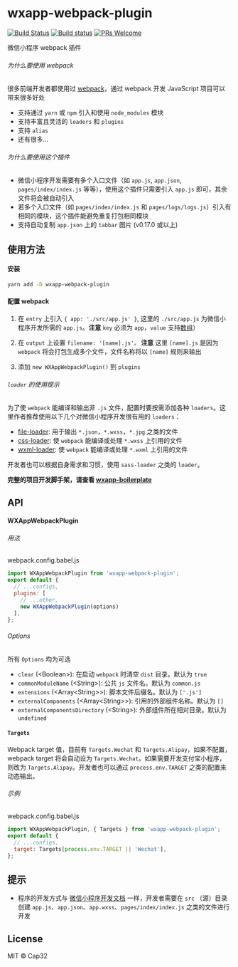 # wxapp-webpack-plugin

[![Build Status](https://travis-ci.org/Cap32/wxapp-webpack-plugin.svg?branch=master)](https://travis-ci.org/Cap32/wxapp-webpack-plugin) [![Build status](https://ci.appveyor.com/api/projects/status/7scpj8g00a4cacpr/branch/master?svg=true)](https://ci.appveyor.com/project/Cap32/wxapp-webpack-plugin/branch/master)
[![PRs Welcome](https://img.shields.io/badge/PRs-welcome-brightgreen.svg)](http://makeapullrequest.com)


微信小程序 webpack 插件


###### 为什么要使用 webpack

很多前端开发者都使用过 [webpack](https://webpack.js.org/)，通过 webpack 开发 JavaScript 项目可以带来很多好处

- 支持通过 `yarn` 或 `npm` 引入和使用 `node_modules` 模块
- 支持丰富且灵活的 `loaders` 和 `plugins`
- 支持 `alias`
- 还有很多...


###### 为什么要使用这个插件

- 微信小程序开发需要有多个入口文件（如 `app.js`, `app.json`, `pages/index/index.js` 等等），使用这个插件只需要引入 `app.js` 即可，其余文件将会被自动引入
- 若多个入口文件（如 `pages/index/index.js` 和 `pages/logs/logs.js`）引入有相同的模块，这个插件能避免重复打包相同模块
- 支持自动复制 `app.json` 上的 `tabbar` 图片 (v0.17.0 或以上)


## 使用方法

#### 安装

```bash
yarn add -D wxapp-webpack-plugin
```

#### 配置 webpack

1. 在 `entry` 上引入 `{ app: './src/app.js' }`, 这里的 `./src/app.js` 为微信小程序开发所需的 `app.js`。**注意** `key` 必须为 `app`，`value` 支持[数组](https://webpack.js.org/configuration/entry-context/#entry)）

2. 在 `output` 上设置 `filename: '[name].js'。` **注意** 这里 `[name].js` 是因为 `webpack` 将会打包生成多个文件，文件名称将以 `[name]` 规则来输出

3. 添加 `new WXAppWebpackPlugin()` 到 `plugins`

###### `loader` 的使用提示

为了使 `webpack` 能编译和输出非 `.js` 文件，配置时要按需添加各种 `loaders`。这里作者推荐使用以下几个对微信小程序开发很有用的 `loaders`：

- [file-loader](https://github.com/webpack-contrib/file-loader): 用于输出 `*.json`，`*.wxss`，`*.jpg` 之类的文件
- [css-loader](https://github.com/webpack-contrib/css-loader): 使 `webpack` 能编译或处理 `*.wxss` 上引用的文件
- [wxml-loader](https://github.com/Cap32/wxml-loader): 使 `webpack` 能编译或处理 `*.wxml` 上引用的文件

开发者也可以根据自身需求和习惯，使用 `sass-loader` 之类的 `loader`。


**完整的项目开发脚手架，请查看 [wxapp-boilerplate](https://github.com/cantonjs/wxapp-boilerplate)**


## API

#### WXAppWebpackPlugin

###### 用法

webpack.config.babel.js

```js
import WXAppWebpackPlugin from 'wxapp-webpack-plugin';
export default {
  // ...configs,
  plugins: [
    // ...other,
    new WXAppWebpackPlugin(options)
  ],
};
```


###### Options

所有 `Options` 均为可选

- `clear` (\<Boolean\>): 在启动 `webpack` 时清空 `dist` 目录。默认为 `true`
- `commonModuleName` (\<String\>): 公共 `js` 文件名。默认为 `common.js`
- `extensions` (\<Array\<String\>\>): 脚本文件后缀名。默认为 `['.js']`
- `externalComponents` (\<Array\<String\>\>): 引用的外部组件名称。默认为 `[]`
- `externalComponentsDirectory` (\<String\>): 外部组件所在相对目录。默认为 `undefined`

#### `Targets`

Webpack target 值，目前有 `Targets.Wechat` 和 `Targets.Alipay`，如果不配置，webpack target 将会自动设为 `Targets.Wechat`。如果需要开发支付宝小程序，则改为 `Targets.Alipay`。开发者也可以通过 `process.env.TARGET` 之类的配置来动态输出。

###### 示例

webpack.config.babel.js

```js
import WXAppWebpackPlugin, { Targets } from 'wxapp-webpack-plugin';
export default {
  // ...configs,
  target: Targets[process.env.TARGET || 'Wechat'],
};
```

## 提示

- 程序的开发方式与 [微信小程序开发文档](https://mp.weixin.qq.com/debug/wxadoc/dev/) 一样，开发者需要在 `src` （源）目录创建 `app.js`、`app.json`、`app.wxss`、`pages/index/index.js` 之类的文件进行开发


## License

MIT © Cap32

